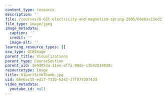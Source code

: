 ```yaml
---
content_type: resource
description: ''
file: /courses/8-02t-electricity-and-magnetism-spring-2005/66e6ac15ed17733b624227f07530743d_01partSinkThumb.jpg
file_type: image/jpeg
image_metadata:
  caption: ''
  credit: ''
  image-alt: ''
learning_resource_types: []
ocw_type: OCWImage
parent_title: Visualizations
parent_type: CourseSection
parent_uid: 3e9d053a-11ee-effa-00de-c3b42819928c
resourcetype: Image
title: 01partSinkThumb.jpg
uid: 66e6ac15-ed17-733b-6242-27f07530743d
video_metadata:
  youtube_id: null
---
```

